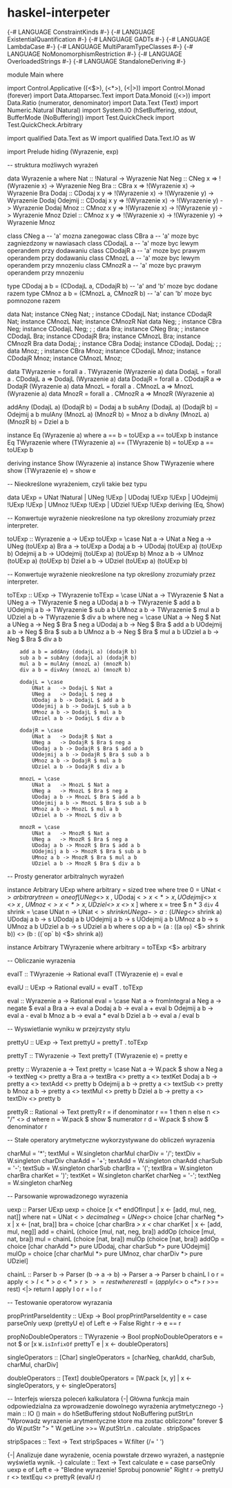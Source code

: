 # haskel-interpeter

{-# LANGUAGE ConstraintKinds           #-}
{-# LANGUAGE ExistentialQuantification #-}
{-# LANGUAGE GADTs                     #-}
{-# LANGUAGE LambdaCase                #-}
{-# LANGUAGE MultiParamTypeClasses     #-}
{-# LANGUAGE NoMonomorphismRestriction #-}
{-# LANGUAGE OverloadedStrings         #-}
{-# LANGUAGE StandaloneDeriving        #-}

module Main where

import Control.Applicative ((<$>), (<*>), (<|>))
import Control.Monad (forever)
import Data.Attoparsec.Text
import Data.Monoid ((<>))
import Data.Ratio (numerator, denominator)
import Data.Text (Text)
import Numeric.Natural (Natural)
import System.IO (hSetBuffering, stdout, BufferMode (NoBuffering))
import Test.QuickCheck
import Test.QuickCheck.Arbitrary

import qualified Data.Text as W
import qualified Data.Text.IO as W

import Prelude hiding (Wyrazenie, exp)

-- struktura możliwych wyrażeń

data Wyrazenie a where
    Nat :: !Natural -> Wyrazenie Nat
    Neg :: CNeg x => !(Wyrazenie x) -> Wyrazenie Neg
    Bra :: CBra x => !(Wyrazenie x) -> Wyrazenie Bra
    Dodaj :: CDodaj x y => !(Wyrazenie x) -> !(Wyrazenie y) -> Wyrazenie Dodaj
    Odejmij :: CDodaj x y => !(Wyrazenie x) -> !(Wyrazenie y) -> Wyrazenie Dodaj
    Mnoz :: CMnoz x y => !(Wyrazenie x) -> !(Wyrazenie y) -> Wyrazenie Mnoz
    Dziel :: CMnoz x y => !(Wyrazenie x) -> !(Wyrazenie y) -> Wyrazenie Mnoz

class CNeg  a -- 'a' mozna zanegowac
class CBra  a -- 'a' moze byc zagniezdzony w nawiasach
class CDodajL a -- 'a' moze byc lewym operandem przy dodawaniu
class CDodajR a -- 'a' moze byc prawym operandem przy dodawaniu
class CMnozL a -- 'a' moze byc lewym operandem przy mnozeniu
class CMnozR a -- 'a' moze byc prawym operandem przy mnozeniu

type CDodaj a b = (CDodajL a, CDodajR b) -- 'a' and 'b' moze byc dodane razem
type CMnoz a b = (CMnozL a, CMnozR b) -- 'a' can 'b' moze byc pomnozone razem

data Nat; instance CNeg Nat;                  ; instance CDodajL Nat; instance CDodajR Nat; instance CMnozL Nat; instance CMnozR Nat
data Neg;                  ; instance CBra Neg; instance CDodajL Neg;                   ;                   ;
data Bra; instance CNeg Bra;                  ; instance CDodajL Bra; instance CDodajR Bra; instance CMnozL Bra; instance CMnozR Bra
data Dodaj;                  ; instance CBra Dodaj; instance CDodajL Dodaj;                   ;                   ;
data Mnoz;                  ; instance CBra Mnoz; instance CDodajL Mnoz; instance CDodajR Mnoz; instance CMnozL Mnoz;

data TWyrazenie = forall a . TWyrazenie (Wyrazenie a)
data DodajL = forall a . CDodajL a => DodajL (Wyrazenie a)
data DodajR = forall a . CDodajR a => DodajR (Wyrazenie a)
data MnozL = forall a . CMnozL a => MnozL (Wyrazenie a)
data MnozR = forall a . CMnozR a => MnozR (Wyrazenie a)

addAny (DodajL a) (DodajR b) = Dodaj a b
subAny (DodajL a) (DodajR b) = Odejmij a b
mulAny (MnozL a) (MnozR b) = Mnoz a b
divAny (MnozL a) (MnozR b) = Dziel a b

instance Eq (Wyrazenie a) where a == b = toUExp a == toUExp b
instance Eq TWyrazenie where (TWyrazenie a) == (TWyrazenie b) = toUExp a == toUExp b

deriving instance Show (Wyrazenie a)
instance Show TWyrazenie where show (TWyrazenie e) = show e

-- Nieokreślone wyrażeniem, czyli takie bez typu

data UExp
    = UNat !Natural
    | UNeg !UExp
    | UDodaj !UExp !UExp
    | UOdejmij !UExp !UExp
    | UMnoz !UExp !UExp
    | UDziel !UExp !UExp
    deriving (Eq, Show)

-- Konwertuje wyrażenie nieokreślone na typ określony zrozumiały przez interpreter.

toUExp :: Wyrazenie a -> UExp
toUExp = \case
    Nat a -> UNat a
    Neg a -> UNeg (toUExp a)
    Bra a -> toUExp a
    Dodaj a b -> UDodaj (toUExp a) (toUExp b)
    Odejmij a b -> UOdejmij (toUExp a) (toUExp b)
    Mnoz a b -> UMnoz (toUExp a) (toUExp b)
    Dziel a b -> UDziel (toUExp a) (toUExp b)

-- Konwertuje wyrażenie nieokreślone na typ określony zrozumiały przez interpreter.

toTExp :: UExp -> TWyrazenie
toTExp = \case
        UNat a   -> TWyrazenie $ Nat a
        UNeg a   -> TWyrazenie $ neg a
        UDodaj a b -> TWyrazenie $ add a b
        UOdejmij a b -> TWyrazenie $ sub a b
        UMnoz a b -> TWyrazenie $ mul a b
        UDziel a b -> TWyrazenie $ div a b
    where
        neg = \case
            UNat a   -> Neg $ Nat a
            UNeg a   -> Neg $ Bra $ neg a
            UDodaj a b -> Neg $ Bra $ add a b
            UOdejmij a b -> Neg $ Bra $ sub a b
            UMnoz a b -> Neg $ Bra $ mul a b
            UDziel a b -> Neg $ Bra $ div a b

        add a b = addAny (dodajL a) (dodajR b)
        sub a b = subAny (dodajL a) (dodajR b)
        mul a b = mulAny (mnozL a) (mnozR b)
        div a b = divAny (mnozL a) (mnozR b)

        dodajL = \case
            UNat a   -> DodajL $ Nat a
            UNeg a   -> DodajL $ neg a
            UDodaj a b -> DodajL $ add a b
            UOdejmij a b -> DodajL $ sub a b
            UMnoz a b -> DodajL $ mul a b
            UDziel a b -> DodajL $ div a b

        dodajR = \case
            UNat a   -> DodajR $ Nat a
            UNeg a   -> DodajR $ Bra $ neg a
            UDodaj a b -> DodajR $ Bra $ add a b
            UOdejmij a b -> DodajR $ Bra $ sub a b
            UMnoz a b -> DodajR $ mul a b
            UDziel a b -> DodajR $ div a b

        mnozL = \case
            UNat a   -> MnozL $ Nat a
            UNeg a   -> MnozL $ Bra $ neg a
            UDodaj a b -> MnozL $ Bra $ add a b
            UOdejmij a b -> MnozL $ Bra $ sub a b
            UMnoz a b -> MnozL $ mul a b
            UDziel a b -> MnozL $ div a b

        mnozR = \case
            UNat a   -> MnozR $ Nat a
            UNeg a   -> MnozR $ Bra $ neg a
            UDodaj a b -> MnozR $ Bra $ add a b
            UOdejmij a b -> MnozR $ Bra $ sub a b
            UMnoz a b -> MnozR $ Bra $ mul a b
            UDziel a b -> MnozR $ Bra $ div a b

-- Prosty generator arbitralnych wyrażeń

instance Arbitrary UExp where
    arbitrary = sized tree
        where
            tree 0 = UNat <$> arbitrary
            tree n = oneof
                    [ UNeg <$> x
                    , UDodaj <$> x <*> x
                    , UOdejmij <$> x <*> x
                    , UMnoz <$> x <*> x
                    , UDziel <$> x <*> x ]
                where
                    x = tree $ n * 3 `div` 4
    shrink = \case
            UNat n -> UNat <$> shrink n
            UNeg a -> a : (UNeg <$> shrink a)
            UDodaj a b -> s UDodaj a b
            UOdejmij a b -> s UOdejmij a b
            UMnoz a b -> s UMnoz a b
            UDziel a b -> s UDziel a b
        where
            s op a b =
                (a : ((a `op`) <$> shrink b)) <>
                (b : ((`op` b) <$> shrink a))

instance Arbitrary TWyrazenie where
    arbitrary = toTExp <$> arbitrary

-- Obliczanie wyrazenia

evalT :: TWyrazenie -> Rational
evalT (TWyrazenie e) = eval e

evalU :: UExp -> Rational
evalU = evalT . toTExp

eval :: Wyrazenie a -> Rational
eval = \case
    Nat a -> fromIntegral a
    Neg a -> negate $ eval a
    Bra a -> eval a
    Dodaj a b -> eval a + eval b
    Odejmij a b -> eval a - eval b
    Mnoz a b -> eval a * eval b
    Dziel a b -> eval a / eval b

-- Wyswietlanie wyniku w przejrzysty stylu

prettyU :: UExp -> Text
prettyU = prettyT . toTExp

prettyT :: TWyrazenie -> Text
prettyT (TWyrazenie e) = pretty e

pretty :: Wyrazenie a -> Text
pretty = \case
    Nat a -> W.pack $ show a
    Neg a -> textNeg <> pretty a
    Bra a -> textBra <> pretty a <> textKet
    Dodaj a b -> pretty a <> textAdd <> pretty b
    Odejmij a b -> pretty a <> textSub <> pretty b
    Mnoz a b -> pretty a <> textMul <> pretty b
    Dziel a b -> pretty a <> textDiv <> pretty b

prettyR :: Rational -> Text
prettyR r = if denominator r == 1 then n else n <> "/" <> d
    where
        n = W.pack $ show $   numerator r
        d = W.pack $ show $ denominator r

-- Stałe operatory arytmetyczne wykorzystywane do obliczeń wyrazenia


charMul = '*'; textMul = W.singleton charMul
charDiv = '/'; textDiv = W.singleton charDiv
charAdd = '+'; textAdd = W.singleton charAdd
charSub = '-'; textSub = W.singleton charSub
charBra = '('; textBra = W.singleton charBra
charKet = ')'; textKet = W.singleton charKet
charNeg = '-'; textNeg = W.singleton charNeg

-- Parsowanie wprowadzonego wyrazenia

uexp :: Parser UExp
uexp = choice [x <* endOfInput | x <- [add, mul, neg, nat]]
    where
        nat = UNat <$> decimal
        neg = UNeg <$> choice [char charNeg *> x | x <- [nat, bra]]
        bra = choice [char charBra *> x <* char charKet | x <- [add, mul, neg]]
        add = chainL (choice [mul, nat, neg, bra]) addOp (choice [mul, nat, bra])
        mul = chainL (choice [nat, bra]) mulOp (choice [nat, bra])
        addOp = choice [char charAdd *> pure UDodaj, char charSub *> pure UOdejmij]
        mulOp = choice [char charMul *> pure UMnoz, char charDiv *> pure UDziel]

chainL :: Parser b -> Parser (b -> a -> b) -> Parser a -> Parser b
chainL l o r = apply <$> l <*> o <*> r >>= rest
    where
        rest l = (apply l <$> o <*> r >>= rest) <|> return l
        apply l o r = l `o` r

-- Testowanie operatorow wyrazania

propPrintParseIdentity :: UExp -> Bool
propPrintParseIdentity e =
    case parseOnly uexp (prettyU e) of
        Left e -> False
        Right r -> e == r

propNoDoubleOperators :: TWyrazenie -> Bool
propNoDoubleOperators e = not $ or
    [x `W.isInfixOf` prettyT e | x <- doubleOperators]

singleOperators :: [Char]
singleOperators = [charNeg, charAdd, charSub, charMul, charDiv]

doubleOperators :: [Text]
doubleOperators = [W.pack [x, y] | x <- singleOperators, y <- singleOperators]

-- Interfejs wiersza poleceń kalkulatora
{-| Główna funkcja main odpowiedzialna za wprowadzenie dowolnego wyrażenia arytmetycznego -}
main :: IO ()
main = do
    hSetBuffering stdout NoBuffering
    putStrLn "Wprowadz wyrazenie arytmentyczne ktore ma zostac obliczone"
    forever $ do
        W.putStr "> "
        W.getLine >>= W.putStrLn . calculate . stripSpaces

stripSpaces :: Text -> Text
stripSpaces = W.filter (/= ' ')

{-| Analizuje dane wyrażenie, ocenia powstałe drzewo wyrażeń, a następnie wyświetla wynik. -}
calculate :: Text -> Text
calculate e =
    case parseOnly uexp e of
        Left e -> "Bledne wyrazenie! Sprobuj ponownie"
        Right r -> prettyU r <> textEqu <> prettyR (evalU r)
